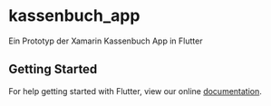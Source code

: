 # kassenbuch_app

Ein Prototyp der Xamarin Kassenbuch App in Flutter

## Getting Started

For help getting started with Flutter, view our online
[documentation](https://flutter.io/).
